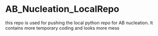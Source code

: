 # AB_Nucleation_LocalRepo
this repo is used for pushing the local python repo for AB nucleation. It contains more temporary coding and looks more mess
